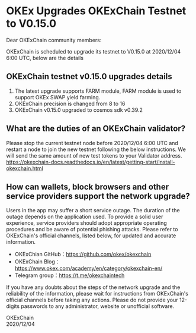 # OKEx Upgrades OKExChain Testnet to V0.15.0


Dear OKExChain community members:

OKExChain is scheduled to upgrade its testnet to V0.15.0 at 2020/12/04 6:00 UTC, below are the details

## OKExChain testnet v0.15.0 upgrades details
1. The latest upgrade supports FARM module, FARM module is used to support OKEx SWAP yield farming.
2. OKExChain precision is changed from 8 to 16
3. OKExChain v0.15.0 upgraded to cosmos sdk v0.39.2

## What are the duties of an OKExChain validator?
Please stop the current testnet node before 2020/12/04 6:00 UTC and restart a node to join the new testnet following the below instructions. We will send the same amount of new test tokens to your Validator address.   
https://okexchain-docs.readthedocs.io/en/latest/getting-start/install-okexchain.html


## How can wallets, block browsers and other service providers support the network upgrade?
Users in the app may suffer a short service outage. The duration of the outage depends on the application used. To provide a solid user experience, service providers should adopt appropriate operating procedures and be aware of potential phishing attacks.
Please refer to OKExChain's official channels, listed below, for updated and accurate information.
- OKExChian GitHub：https://github.com/okex/okexchain
- OKExChain Blog：https://www.okex.com/academy/en/category/okexchain-en/
- Telegram group：https://t.me/okexchaintech 

If you have any doubts about the steps of the network upgrade and the reliability of the information, please wait for instructions from OKExChain's official channels before taking any actions. Please do not provide your 12-digits passwords to any administrator, website or unofficial software.

OKExChain  
2020/12/04